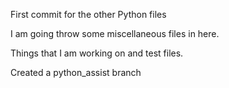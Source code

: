 First commit for the other Python files

I am going throw some miscellaneous files in here. 

Things that I am working on and test files.


Created a python_assist branch